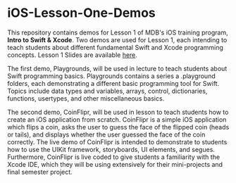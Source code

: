 # iOS-Lesson-One-Demos

This repository contains demos for Lesson 1 of MDB's iOS training program, **Intro to Swift & Xcode**. Two demos are used for Lesson 1, each intending to teach students about different fundamental Swift and Xcode programming concepts. Lesson 1 Slides are available [here](https://docs.google.com/presentation/d/1CLfIEgeqG_ZJEX8IC45bfAgsPQjyMB-nkM2DrSX8H1Y/edit?usp=sharing).

The first demo, Playgrounds, will be used in lecture to teach students about Swift programming basics. Playgrounds contains a series a .playground folders, each demonstrating a different basic programming tool for Swift. Topics include data types and variables, arrays, control, dictionaries, functions, usertypes, and other miscellaneous basics.

The second demo, CoinFlipr, will be used in lesson to teach students how to create an iOS application from scratch. CoinFlipr is a simple iOS application which flips a coin, asks the user to guess the face of the flipped coin (heads or tails), and displays whether the user guessed the face of the coin correctly. The live demo of CoinFlipr is intended to demonstrate to students how to use the UIKit framework, storyboards, UI elements, and segues. Furthermore, CoinFlipr is live coded to give students a familiarity with the Xcode IDE, which they will be using extensively for their mini-projects and final semester project.
